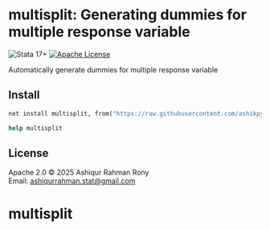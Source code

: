 # multisplit: Generating dummies for multiple response variable

![Stata 17+](https://img.shields.io/badge/Stata-≥17.0-blue)
[![Apache License](https://img.shields.io/badge/License-Apache%202.0-green)](LICENSE)

Automatically generate dummies for multiple response variable

## Install
```stata
net install multisplit, from("https://raw.githubusercontent.com/ashikpydev/multisplit/main/") replace

help multisplit
```


## License

Apache 2.0 © 2025 Ashiqur Rahman Rony  
Email: ashiqurrahman.stat@gmail.com

# multisplit
